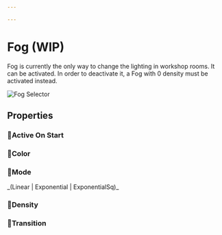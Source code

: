```yaml
---

---
```


# Fog (WIP)
Fog is currently the only way to change the lighting in workshop rooms. It can be activated. In order to deactivate it, a Fog with 0 density must be activated instead.

![Fog Selector](./img/Fog-Selector.png)


## Properties

### :small_orange_diamond:Active On Start

<div className="highlight-div">
</div>

### :small_orange_diamond:Color

<div className="highlight-div">
</div>

### :small_orange_diamond:Mode 

<div className="highlight-div">
    _(Linear | Exponential | ExponentialSq)_
</div>

### :small_orange_diamond:Density

<div className="highlight-div">
</div>

### :small_orange_diamond:Transition

<div className="highlight-div">
</div>

<!---
## Example


## 💡Tips
--->